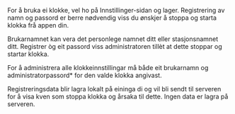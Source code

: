 ﻿For å bruka ei klokke, vel ho på Innstillinger-sidan og lager.
Registrering av namn og passord er berre nødvendig viss du ønskjer å stoppa og starta klokka frå appen din.

Brukarnamnet kan vera det personlege namnet ditt eller stasjonsnamnet ditt.
Registrer òg eit passord viss administratoren tillèt at dette stoppar og startar klokka.

For å administrera alle klokkeinnstillingar må både eit brukarnamn og administratorpassord* for den valde klokka angivast.

Registreringsdata blir lagra lokalt på eininga di og vil bli sendt til serveren for å visa kven som stoppa klokka og årsaka til dette. Ingen data er lagra på serveren.